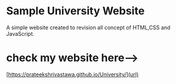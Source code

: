 # Sample University Website
A simple website created to revision all concept of HTML,CSS and JavaScript.
# check my website here-->
[https://prateekshrivastawa.github.io/University/](url)

